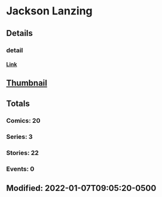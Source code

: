 # Jackson  Lanzing 
## Details
### detail
#### [Link](http://marvel.com/comics/creators/14160/jackson_lanzing?utm_campaign=apiRef&utm_source=225578a89fc76f3d20fbffda5d17a88d)
## [Thumbnail](http://i.annihil.us/u/prod/marvel/i/mg/b/40/image_not_available.jpg)
## Totals
### Comics: 20
### Series: 3
### Stories: 22
### Events: 0
## Modified: 2022-01-07T09:05:20-0500